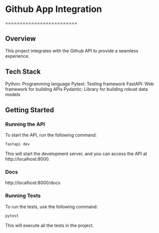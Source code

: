 # Github App Integration

=========================

## Overview
This project integrates with the Github API to provide a seamless experience.

## Tech Stack
Python: Programming language
Pytest: Testing framework
FastAPI: Web framework for building APIs
Pydantic: Library for building robust data models

## Getting Started

### Running the API
To start the API, run the following command:
```bash
fastapi dev
```
This will start the development server, and you can access the API at http://localhost:8000.

### Docs
http://localhost:8000/docs

### Running Tests
To run the tests, use the following command:
```bash
pytest
```
This will execute all the tests in the project.
